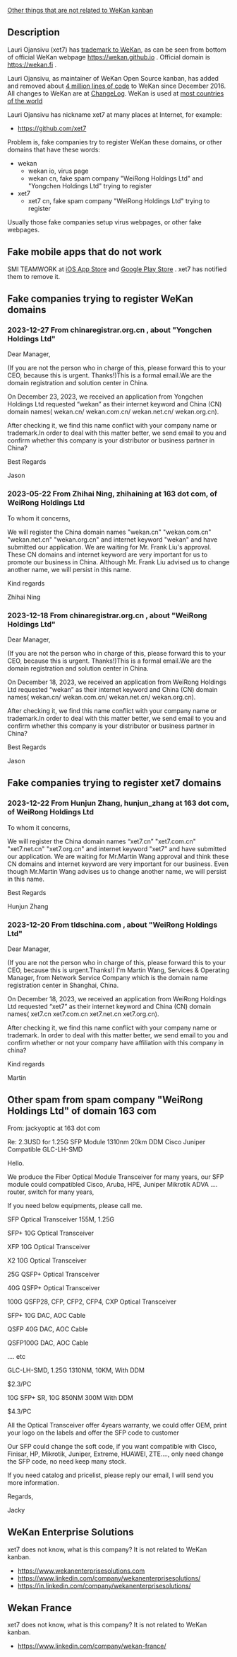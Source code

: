[Other things that are not related to WeKan kanban](https://github.com/wekan/wekan/wiki/NOT-related-to-Wekan)

## Description

Lauri Ojansivu (xet7) has [trademark to WeKan](https://www.tmdn.org/tmview/#/tmview/detail/FI50202100052006A), as can be seen from bottom of official WeKan webpage https://wekan.github.io . Official domain is https://wekan.fi .

Lauri Ojansivu, as maintainer of WeKan Open Source kanban, has added and removed about [4 million lines of code](https://github.com/wekan/wekan/graphs/contributors) to WeKan since December 2016. All changes to WeKan are at [ChangeLog](https://github.com/wekan/wekan/graphs/contributors). WeKan is used at [most countries of the world](https://wekan.github.com)

Lauri Ojansivu has nickname xet7 at many places at Internet, for example:

- https://github.com/xet7

Problem is, fake companies try to register WeKan these domains, or other domains that have these words:

- wekan
  - wekan io, virus page
  - wekan cn, fake spam company "WeiRong Holdings Ltd" and "Yongchen Holdings Ltd" trying to register
- xet7
  - xet7 cn, fake spam company "WeiRong Holdings Ltd" trying to register

Usually those fake companies setup virus webpages, or other fake webpages.

## Fake mobile apps that do not work

SMI TEAMWORK at [iOS App Store](https://itunes.apple.com/de/app/smi-teamwork/id1232167123?mt=8) and [Google Play Store](https://play.google.com/store/apps/details?id=com.siliconmotion.teamwork) . xet7 has notified them to remove it.

## Fake companies trying to register WeKan domains

### 2023-12-27 From chinaregistrar.org.cn , about "Yongchen Holdings Ltd"

Dear Manager,

(If you are not the person who in charge of this, please forward this to your CEO, because this is urgent. Thanks!)This is a formal email.We are the domain registration and solution center in China.

On December 23, 2023, we received an application from Yongchen Holdings Ltd requested “wekan” as their internet keyword and China (CN) domain names( wekan.cn/ wekan.com.cn/ wekan.net.cn/ wekan.org.cn).

After checking it, we find this name conflict with your company name or trademark.In order to deal with this matter better, we send email to you and confirm whether this company is your distributor or business partner in China?

Best Regards

Jason

### 2023-05-22 From Zhihai Ning, zhihaining at 163 dot com, of WeiRong Holdings Ltd

To whom it concerns,

We will register the China domain names "wekan.cn" "wekan.com.cn" "wekan.net.cn" "wekan.org.cn" and internet keyword "wekan" and have submitted our application. We are waiting for Mr. Frank Liu's approval. These CN domains and internet keyword are very important for us to promote our business in China. Although Mr. Frank Liu advised us to change another name, we will persist in this name.

Kind regards

Zhihai Ning

### 2023-12-18 From chinaregistrar.org.cn , about "WeiRong Holdings Ltd"

Dear Manager,

(If you are not the person who in charge of this, please forward this to your CEO, because this is urgent. Thanks!)This is a formal email.We are the domain registration and solution center in China.

On December 18, 2023, we received an application from WeiRong Holdings Ltd requested “wekan” as their internet keyword and China (CN) domain names( wekan.cn/ wekan.com.cn/ wekan.net.cn/ wekan.org.cn).

After checking it, we find this name conflict with your company name or trademark.In order to deal with this matter better, we send email to you and confirm whether this company is your distributor or business partner in China?

Best Regards

Jason

## Fake companies trying to register xet7 domains

### 2023-12-22 From Hunjun Zhang, hunjun_zhang at 163 dot com, of WeiRong Holdings Ltd

To whom it concerns,

We will register the China domain names “xet7.cn” "xet7.com.cn" "xet7.net.cn" "xet7.org.cn" and internet keyword "xet7” and have submitted our application. We are waiting for Mr.Martin Wang approval and think these CN domains and internet keyword are very important for our business. Even though Mr.Martin Wang advises us to change another name, we will persist in this name.

Best Regards

Hunjun Zhang

### 2023-12-20 From tldschina.com , about "WeiRong Holdings Ltd"

Dear Manager,

(If you are not the person who in charge of this, please forward this to your CEO, because this is urgent.Thanks!)
I'm Martin Wang, Services & Operating Manager, from Network Service Company which is the domain name registration center in Shanghai, China.

On December 18, 2023, we received an application from WeiRong Holdings Ltd requested “xet7” as their internet keyword and China (CN) domain names( xet7.cn xet7.com.cn xet7.net.cn xet7.org.cn).

After checking it, we find this name conflict with your company name or trademark. In order to deal with this matter better, we send email to you and confirm whether or not your company have affiliation with this company in china?

Kind regards

Martin

## Other spam from spam company "WeiRong Holdings Ltd" of domain 163 com

From: jackyoptic at 163 dot com

Re: 2.3USD for 1.25G SFP Module 1310nm 20km DDM Cisco Juniper Compatible GLC-LH-SMD

Hello.

We produce the Fiber Optical Module Transceiver for many years, our SFP module could compatibled Cisco, Aruba, HPE, Juniper Mikrotik ADVA  .... router, switch for many years,

If you need below equipments, please call me.

SFP Optical Transceiver 155M, 1.25G

SFP+ 10G Optical Transceiver

XFP  10G Optical Transceiver

X2  10G Optical Transceiver

25G QSFP+ Optical Transceiver

40G QSFP+ Optical Transceiver

100G QSFP28, CFP, CFP2, CFP4, CXP Optical Transceiver

SFP+ 10G DAC, AOC Cable

QSFP 40G DAC, AOC Cable

QSFP100G DAC, AOC Cable

.... etc

GLC-LH-SMD, 1.25G 1310NM, 10KM, With DDM

$2.3/PC


10G SFP+ SR, 10G 850NM  300M  With DDM                        

$4.3/PC


All the Optical Transceiver offer 4years warranty, we could offer OEM, print your logo on the labels and offer the SFP code to customer

Our SFP could change the soft code, if you want compatible with Cisco, Finisar, HP, Mikrotik, Juniper, Extreme, HUAWEI, ZTE...., only need change the SFP code, no need keep many stock.

If you need catalog and pricelist, please reply our email, I will send you more information.

Regards,  

Jacky

## WeKan Enterprise Solutions

xet7 does not know, what is this company? It is not related to WeKan kanban.

- https://www.wekanenterprisesolutions.com
- https://www.linkedin.com/company/wekanenterprisesolutions/
- https://in.linkedin.com/company/wekanenterprisesolutions/

## Wekan France

xet7 does not know, what is this company? It is not related to WeKan kanban.

- https://www.linkedin.com/company/wekan-france/
